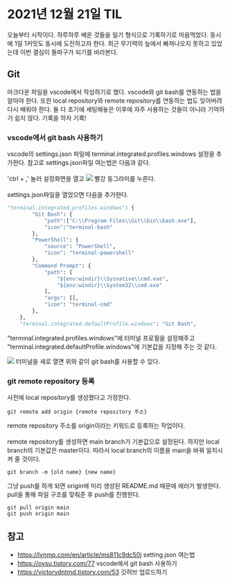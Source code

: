 # 2021년 12월 21일 TIL
오늘부터 시작이다. 하루하루 배운 것들을 일기 형식으로 기록하기로 마음먹었다. 동시에 1일 1커밋도 동시에 도전하고자 한다. 최근 무기력의 늪에서 빠져나오지 못하고 있었는데 이번 결심이 돌파구가 되기를 바라본다.

## Git
마크다운 파일을 vscode에서 작성하기로 했다. vscode와 git bash를 연동하는 법을 알아야 한다. 또한 local repository와 remote repository를 연동하는 법도 잊어버려 다시 배워야 한다. 둘 다 초기에 세팅해놓은 이후에 자주 사용하는 것들이 아니라 기억하기 쉽지 않다. 기록을 하자 기록!

### vscode에서 git bash 사용하기
vscode의 settings.json 파일에 terminal.integrated.profiles.windows 설정을 추가한다. 참고로 settings.json파일 여는법은 다음과 같다.
</br></br>
'ctrl + ,' 눌러 설정화면을 열고
<img src="user-images.githubusercontent.com/50908478/146932212-231eea6e-d4af-4fe5-91ef-0f817ca46f70.png"/>
빨강 동그라미를 누른다.
</br></br>
settings.json파일을 열었으면 다음을 추가한다.
```python
"terminal.integrated.profiles.windows": {
        "Git Bash": {
            "path":["C:\\Program Files\\Git\\bin\\bash.exe"],
            "icon":"terminal-bash"
        }, 
        "PowerShell": {
            "source": "PowerShell",
            "icon": "terminal-powershell"
        },
        "Command Prompt": {
            "path": [
                "${env:windir}\\Sysnative\\cmd.exe",
                "${env:windir}\\System32\\cmd.exe"
            ],
            "args": [],
            "icon": "terminal-cmd"
        }, 
    },
    "terminal.integrated.defaultProfile.windows": "Git Bash",
```
"terminal.integrated.profiles.windows"에 터미널 프로필을 설정해주고 "terminal.integrated.defaultProfile.windows"에 기본값을 지정해 주는 것 같다.

<img src="https://user-images.githubusercontent.com/50908478/146932378-01eba2a8-d806-46c7-b1c2-9cbf870f3f6d.png"/>
터미널을 새로 열면 위와 같이 git bash를 사용할 수 있다.

### git remote repository 등록
사전에 local repository를 생성했다고 가정한다.  

```
git remote add origin {remote repository 주소}
```
remote repository 주소를 origin이라는 키워드로 등록하는 작업이다.</br></br>
remote repository를 생성하면 main branch가 기본값으로 설정된다. 하지만 local branch의 기본값은 master이다. 따라서 local branch의 이름을 main을 바꿔 일치시켜 줄 것이다.
```
git branch -m {old name} {new name}
```
그냥 push를 하게 되면 origin에 미리 생성된 README.md 때문에 에러가 발생한다. pull을 통해 파일 구조를 맞춰준 후 push를 진행한다.
```
git pull origin main
git push origin main
```
## 참고
* https://lynmp.com/en/article/ms811c9dc50j setting.json 여는법  
* https://oysu.tistory.com/77 vscode에서 git bash 사용하기
* https://victorydntmd.tistory.com/53 깃허브 업로드하기
